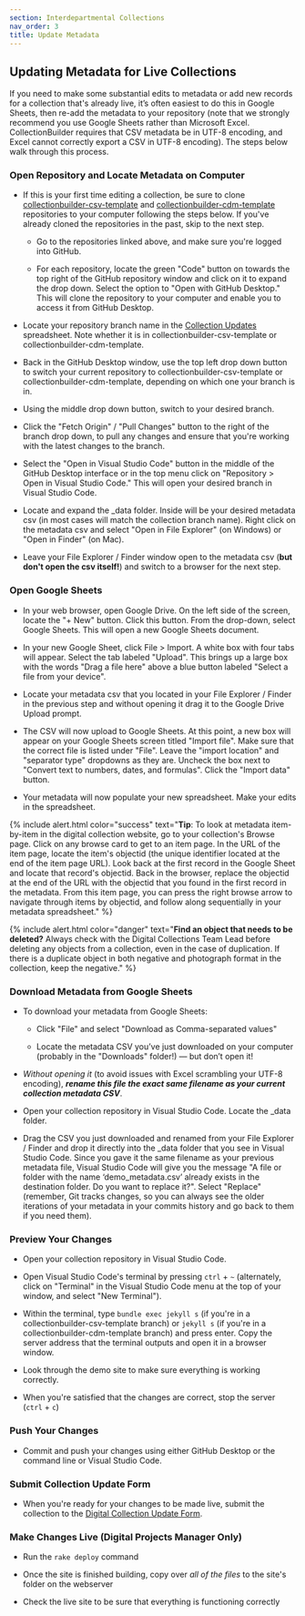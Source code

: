 ```yaml
---
section: Interdepartmental Collections
nav_order: 3
title: Update Metadata
---
```


## Updating Metadata for Live Collections

If you need to make some substantial edits to metadata or add new records for a collection that's already live, it’s often easiest to do this in Google Sheets, then re-add the metadata to your repository (note that we strongly recommend you use Google Sheets rather than Microsoft Excel. CollectionBuilder requires that CSV metadata be in UTF-8 encoding, and Excel cannot correctly export a CSV in UTF-8 encoding).
The steps below walk through this process.

### Open Repository and Locate Metadata on Computer

- If this is your first time editing a collection, be sure to clone [collectionbuilder-csv-template](https://github.com/uidaholib/collectionbuilder-csv-template) and [collectionbuilder-cdm-template](https://github.com/uidaholib/collectionbuilder-cdm-template) repositories to your computer following the steps below. If you've already cloned the repositories in the past, skip to the next step.

    - Go to the repositories linked above, and make sure you're logged into GitHub.

    - For each repository, locate the green "Code" button on towards the top right of the GitHub repository window and click on it to expand the drop down. Select the option to "Open with GitHub Desktop." This will clone the repository to your computer and enable you to access it from GitHub Desktop.

- Locate your repository branch name in the [Collection Updates](https://vandalsuidaho.sharepoint.com/:x:/r/sites/Storage-Library/Documents/shared/Digital%20Collections%20Team/Collection%20Updates.xlsx?d=w6432809351bc4863bc70f4517fd61067&csf=1&web=1&e=tHwT3j) spreadsheet. Note whether it is in collectionbuilder-csv-template or collectionbuilder-cdm-template. 

- Back in the GitHub Desktop window, use the top left drop down button to switch your current repository to collectionbuilder-csv-template or collectionbuilder-cdm-template, depending on which one your branch is in.

- Using the middle drop down button, switch to your desired branch.

- Click the "Fetch Origin" / "Pull Changes" button to the right of the branch drop down, to pull any changes and ensure that you're working with the latest changes to the branch.

- Select the "Open in Visual Studio Code" button in the middle of the GitHub Desktop interface or in the top menu click on "Repository > Open in Visual Studio Code." This will open your desired branch in Visual Studio Code.

- Locate and expand the _data folder. Inside will be your desired metadata csv (in most cases will match the collection branch name). Right click on the metadata csv and select "Open in File Explorer" (on Windows) or "Open in Finder" (on Mac).

- Leave your File Explorer / Finder window open to the metadata csv (**but don't open the csv itself!**) and switch to a browser for the next step.

### Open Google Sheets

- In your web browser, open Google Drive. On the left side of the screen, locate the "+ New" button. Click this button. From the drop-down, select Google Sheets. This will open a new Google Sheets document.

- In your new Google Sheet, click File > Import. A white box with four tabs will appear. Select the tab labeled "Upload". This brings up a large box with the words "Drag a file here" above a blue button labeled "Select a file from your device".

- Locate your metadata csv that you located in your File Explorer / Finder in the previous step and without opening it drag it to the Google Drive Upload prompt.

- The CSV will now upload to Google Sheets. At this point, a new box will appear on your Google Sheets screen titled "Import file". Make sure that the correct file is listed under "File". Leave the "import location" and "separator type" dropdowns as they are. Uncheck the box next to "Convert text to numbers, dates, and formulas". Click the "Import data" button.

- Your metadata will now populate your new spreadsheet. Make your edits in the spreadsheet.

{% include alert.html color="success" text="**Tip**: To look at metadata item-by-item in the digital collection website, go to your collection's Browse page. Click on any browse card to get to an item page. In the URL of the item page, locate the item's objectid (the unique identifier located at the end of the item page URL). Look back at the first record in the Google Sheet and locate that record's objectid. Back in the browser, replace the objectid at the end of the URL with the objectid that you found in the first record in the metadata. From this item page, you can press the right browse arrow to navigate through items by objectid, and follow along sequentially in your metadata spreadsheet." %}

{% include alert.html color="danger" text="**Find an object that needs to be deleted?** Always check with the Digital Collections Team Lead before deleting any objects from a collection, even in the case of duplication. If there is a duplicate object in both negative and photograph format in the collection, keep the negative." %}

### Download Metadata from Google Sheets

- To download your metadata from Google Sheets:

    - Click "File" and select "Download as Comma-separated values"

    - Locate the metadata CSV you’ve just downloaded on your computer (probably in the "Downloads" folder!) — but don’t open it!

- *Without opening it* (to avoid issues with Excel scrambling your UTF-8 encoding), ***rename this file the exact same filename as your current collection metadata CSV***.

- Open your collection repository in Visual Studio Code. Locate the _data folder.

- Drag the CSV you just downloaded and renamed from your File Explorer / Finder and drop it directly into the _data folder that you see in Visual Studio Code. Since you gave it the same filename as your previous metadata file, Visual Studio Code will give you the message "A file or folder with the name ‘demo_metadata.csv’ already exists in the destination folder. Do you want to replace it?". Select "Replace" (remember, Git tracks changes, so you can always see the older iterations of your metadata in your commits history and go back to them if you need them).

### Preview Your Changes

- Open your collection repository in Visual Studio Code.

- Open Visual Studio Code's terminal by pressing `ctrl` + `~` (alternately, click on "Terminal" in the Visual Studio Code menu at the top of your window, and select "New Terminal").

- Within the terminal, type `bundle exec jekyll s` (if you're in a collectionbuilder-csv-template branch) or `jekyll s` (if you're in a collectionbuilder-cdm-template branch) and press enter. Copy the server address that the terminal outputs and open it in a browser window. 

- Look through the demo site to make sure everything is working correctly.

- When you're satisfied that the changes are correct, stop the server (`ctrl` + `c`)

### Push Your Changes

- Commit and push your changes using either GitHub Desktop or the command line or Visual Studio Code.

### Submit Collection Update Form

- When you're ready for your changes to be made live, submit the collection to the [Digital Collection Update Form](https://uidaho.co1.qualtrics.com/jfe/form/SV_eRuiZXzEVFKGGF0).

### Make Changes Live (Digital Projects Manager Only)

- Run the `rake deploy` command

- Once the site is finished building, copy over *all of the files* to the site's folder on the webserver

- Check the live site to be sure that everything is functioning correctly